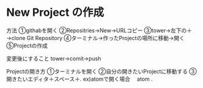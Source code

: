 # New Project の作成
方法
①githabを開く
②Repositries→New→URLコピー
③tower→左下の＋→clone Git Repository
④ターミナル→作ったProjectの場所に移動→開く
⑤Projectの作成

変更後にすること
tower→comit→push

Projectの開き方
①ターミナルを開く
②自分の開きたいProjectに移動する
③開きたいエディタ＋スペース＋.
 ex)atomで開く場合
 　atom .

